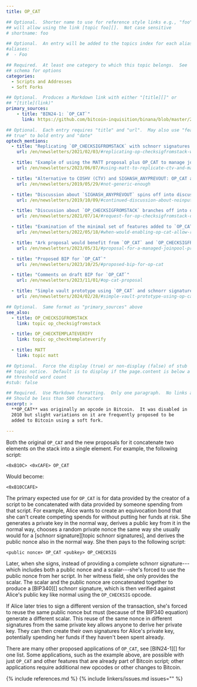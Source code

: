 ```yaml
---
title: OP_CAT

## Optional.  Shorter name to use for reference style links e.g., "foo"
## will allow using the link [topic foo][].  Not case sensitive
# shortname: foo

## Optional.  An entry will be added to the topics index for each alias
#aliases:
#  - Foo

## Required.  At least one category to which this topic belongs.  See
## schema for options
categories:
  - Scripts and Addresses
  - Soft Forks

## Optional.  Produces a Markdown link with either "[title][]" or
## "[title](link)"
primary_sources:
    - title: "BIN24-1: `OP_CAT`"
      link: https://github.com/bitcoin-inquisition/binana/blob/master/2024/BIN-2024-0001.md

## Optional.  Each entry requires "title" and "url".  May also use "feature:
## true" to bold entry and "date"
optech_mentions:
  - title: "Replicating `OP_CHECKSIGFROMSTACK` with schnorr signatures and `OP_CAT`"
    url: /en/newsletters/2021/02/03/#replicating-op-checksigfromstack-with-bip340-and-op-cat

  - title: "Example of using the MATT proposal plus OP_CAT to manage joinpools"
    url: /en/newsletters/2023/06/07/#using-matt-to-replicate-ctv-and-manage-joinpools

  - title: "Alternative to COSHV (CTV) and SIGHASH_ANYPREVOUT: OP_CAT and OP_CHECKSIGFROMSTACK"
    url: /en/newsletters/2019/05/29/#not-generic-enough

  - title: "Discussion about `SIGHASH_ANYPREVOUT` spins off into discussion about `OP_CAT`"
    url: /en/newsletters/2019/10/09/#continued-discussion-about-noinput-anyprevout

  - title: "Discussion about `OP_CHECKSIGFROMSTACK` branches off into discussion about `OP_CAT`"
    url: /en/newsletters/2021/07/14/#request-for-op-checksigfromstack-design-suggestions

  - title: "Examination of the minimal set of features added to `OP_CAT` that would create recursive covenants"
    url: /en/newsletters/2022/05/18/#when-would-enabling-op-cat-allow-recursive-covenants

  - title: "Ark proposal would benefit from `OP_CAT` and `OP_CHECKSIGFROMSTACK`"
    url: /en/newsletters/2023/05/31/#proposal-for-a-managed-joinpool-protocol

  - title: "Proposed BIP for `OP_CAT`"
    url: /en/newsletters/2023/10/25/#proposed-bip-for-op-cat

  - title: "Comments on draft BIP for `OP_CAT`"
    url: /en/newsletters/2023/11/01/#op-cat-proposal

  - title: "Simple vault prototype using `OP_CAT` and schnorr signatures"
    url: /en/newsletters/2024/02/28/#simple-vault-prototype-using-op-cat

## Optional.  Same format as "primary_sources" above
see_also:
  - title: OP_CHECKSIGFROMSTACK
    link: topic op_checksigfromstack

  - title: OP_CHECKTEMPLATEVERIFY
    link: topic op_checktemplateverify

  - title: MATT
    link: topic matt

## Optional.  Force the display (true) or non-display (false) of stub
## topic notice.  Default is to display if the page.content is below a
## threshold word count
#stub: false

## Required.  Use Markdown formatting.  Only one paragraph.  No links allowed.
## Should be less than 500 characters
excerpt: >
  **OP_CAT** was originally an opcode in Bitcoin.  It was disabled in
  2010 but slight variations on it are frequently proposed to be
  added to Bitcoin using a soft fork.

---
```

Both the original `OP_CAT` and the new proposals for it
concatenate two elements on the stack into a single element.  For
example, the following script:

    <0xB10C> <0xCAFE> OP_CAT

Would become:

    <0xB10CCAFE>

The primary expected use for `OP_CAT` is for data provided by the
creator of a script to be concatenated with data provided by someone
spending from that script.  For example, Alice wants to create an
equivocation bond that she can't create competing spends for without
putting her funds at risk.  She generates a private key in the normal
way, derives a public key from it in the normal way, chooses a
random private nonce the same way she usually would for a [schnorr
signature][topic schnorr signatures], and derives the public nonce also
in the normal way.  She then pays to the following script:

    <public nonce> OP_CAT <pubkey> OP_CHECKSIG

Later, when she signs, instead of providing a complete schnorr
signature---which includes both a public nonce and a scalar---she's
forced to use the public nonce from her script.  In her witness field,
she only provides the scalar.  The scalar and the public nonce are
concatenated together to produce a [BIP340][] schnorr signature, which
is then verified against Alice's public key like normal using the
`OP_CHECKSIG` opcode.

If Alice later tries to sign a different version of the transaction,
she's forced to reuse the same public nonce but must (because of the
BIP340 equation) generate a different scalar.  This reuse of the same
nonce in different signatures from the same private key allows anyone to
derive her private key.  They can then create their own signatures for
Alice's private key, potentially spending her funds if they haven't been
spent already.

There are many other proposed applications of `OP_CAT`, see [BIN24-1][]
for one list.  Some applications, such as the example above, are
possible with just `OP_CAT` and other features that are already part of
Bitcoin script; other applications require additional new opcodes or
other changes to Bitcoin.

{% include references.md %}
{% include linkers/issues.md issues="" %}
